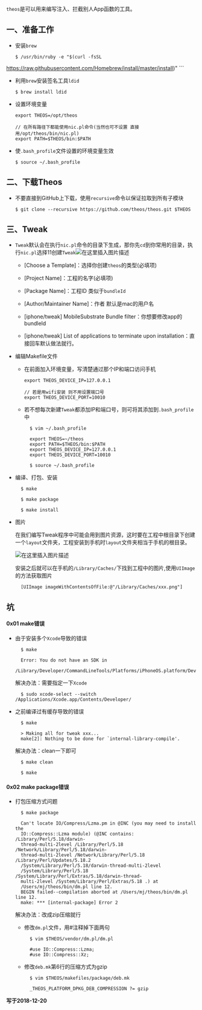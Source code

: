 `theos`是可以用来编写注入、拦截别人App函数的工具。

## 一、准备工作

- 安装`brew`

	```
	$ /usr/bin/ruby -e "$(curl -fsSL
https://raw.githubusercontent.com/Homebrew/install/master/install)"
	```
- 利用`brew`安装签名工具`ldid`

	```
	$ brew install ldid
	```
- 设置环境变量

	```
	export THEOS=/opt/theos

	// 在所有路径下都能使用nic.pl命令(当然也可不设置 直接用/opt/theos/bin/nic.pl)
	export PATH=$THEOS/bin:$PATH
	```

- 使`.bash_profile`文件设置的环境变量生效

	```
	$ source ~/.bash_profile
	```

## 二、下载Theos

- 不要直接到GitHub上下载，使用`recursive`命令以保证拉取到所有子模块

	```
	$ git clone --recursive https://github.com/theos/theos.git $THEOS
	```

## 三、Tweak

-  `Tweak`默认会在执行`nic.pl`命令的目录下生成，那你先`cd`到你常用的目录，执行`nic.pl`选择11创建`Tweak`![在这里插入图片描述](https://img-blog.csdnimg.cn/20181220213307573.png?x-oss-process=image/watermark,type_ZmFuZ3poZW5naGVpdGk,shadow_10,text_aHR0cHM6Ly9ibG9nLmNzZG4ubmV0L3FxMjQ0NTk2,size_16,color_FFFFFF,t_70)
	- [Choose a Template]：选择你创建`theos`的类型(必填项)
	
	- [Project Name]：工程的名字(必填项)
	- [Package Name]：工程ID 类似于`bundleId`
	- [Author/Maintainer Name]：作者 默认是mac的用户名
	- [iphone/tweak] MobileSubstrate Bundle filter：你想要修改app的bundleId
	- [iphone/tweak] List of applications to terminate upon installation：直接回车默认做法就行。

- 编辑Makefile文件
	
	- 在前面加入环境变量，写清楚通过那个IP和端口访问手机

		```
		export THEOS_DEVICE_IP=127.0.0.1

		// 若是用wifi安装 则不用设置端口号
		export THEOS_DEVICE_PORT=10010
		```
	
	- 若不想每次新建`Tweak`都添加IP和端口号，则可将其添加到`.bash_profile`中
	
	 		$ vim ~/.bash_profile
	 	
	 		export THEOS=~/theos
	 		export PATH=$THEOS/bin:$PATH
	 		export THEOS_DEVICE_IP=127.0.0.1
	 		export THEOS_DEVICE_PORT=10010
	 	
	 		$ source ~/.bash_profile
	 
- 编译、打包、安装

		$ make 
		
		$ make package 
		
		$ make install
		
- 图片

	在我们编写Tweak程序中可能会用到图片资源，这时要在工程中根目录下创建一个`layout`文件夹，工程安装到手机时`layout`文件夹相当于手机的根目录。
	
   ![在这里插入图片描述](https://img-blog.csdnimg.cn/20181220223458871.png)
   
   安装之后就可以在手机的`/Library/Caches/`下找到工程中的图片,使用`UIImage`的方法获取图片
   
   		[UIImage imageWithContentsOfFile:@"/Library/Caches/xxx.png"]

##  坑

#### 0x01 make错误 

- 由于安装多个`Xcode`导致的错误

		$ make
	
		Error: You do not have an SDK in 
		/Library/Developer/CommandLineTools/Platforms/iPhoneOS.platform/Developer/SDKs
	
 
 	解决办法：需要指定一下`Xcode`
 
		$ sudo xcode-select --switch /Applications/Xcode.app/Contents/Developer/

- 之前编译过有缓存导致的错误

		$ make
	
		> Making all for tweak xxx...
		make[2]: Nothing to be done for `internal-library-compile'.

	解决办法：clean一下即可
	
		$ make clean
		
		$ make
	
#### 0x02 make package错误

- 打包压缩方式问题

		$ make package
		
		Can't locate IO/Compress/Lzma.pm in @INC (you may need to install the
		IO::Compress::Lzma module) (@INC contains: /Library/Perl/5.18/darwin-
		thread-multi-2level /Library/Perl/5.18 /Network/Library/Perl/5.18/darwin-
		thread-multi-2level /Network/Library/Perl/5.18 /Library/Perl/Updates/5.18.2
		/System/Library/Perl/5.18/darwin-thread-multi-2level
		/System/Library/Perl/5.18 /System/Library/Perl/Extras/5.18/darwin-thread-
		multi-2level /System/Library/Perl/Extras/5.18 .) at
		/Users/mj/theos/bin/dm.pl line 12.
		BEGIN failed--compilation aborted at /Users/mj/theos/bin/dm.pl line 12.
		make: *** [internal-package] Error 2
	
	解决办法：改成zip压缩就行
	
	- 修改`dm.pl`文件，用#注释掉下面两句
		
		 
			$ vim $THEOS/vendor/dm.pl/dm.pl
			
			#use IO::Compress::Lzma;
			#use IO::Compress::Xz;
			
	- 修改`deb.mk`第6行的压缩方式为gzip
					 
			$ vim $THEOS/makefiles/package/deb.mk
			
			_THEOS_PLATFORM_DPKG_DEB_COMPRESSION ?= gzip
			
**写于2018-12-20**
